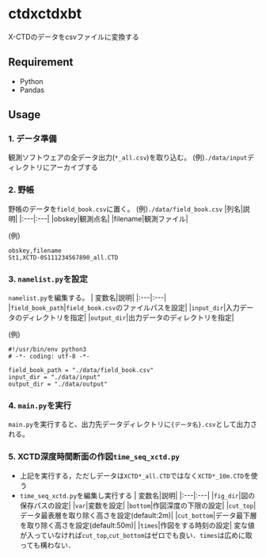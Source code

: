 # ctdxctdxbt

X-CTDのデータをcsvファイルに変換する

## Requirement
- Python
- Pandas

## Usage

### 1. データ準備
観測ソフトウェアの全データ出力(```*_all.csv```)を取り込む。
(例)```./data/input```ディレクトリにアーカイブする  

### 2. 野帳
野帳のデータを```field_book.csv```に置く。
(例)```./data/field_book.csv```
|列名|説明|
|:---|:---|
|obskey|観測点名|
|filename|観測ファイル|  

(例)  
```
obskey,filename
St1,XCTD-0S111234567890_all.CTD
```
  
### 3. ```namelist.py```を設定
```namelist.py```を編集する。
| 変数名|説明|
|:---|:---|
|```field_book_path```|```field_book.csv```のファイルパスを設定|
|```input_dir```|入力データのディレクトリを指定|
|```output_dir```|出力データのディレクトリを指定|

(例)
```
#!/usr/bin/env python3
# -*- coding: utf-8 -*-

field_book_path = "./data/field_book.csv"
input_dir = "./data/input"
output_dir = "./data/output"
```

### 4. ```main.py```を実行
```main.py```を実行すると、出力先データディレクトリに```{データ名}.csv```として出力される。

### 5. XCTD深度時間断面の作図```time_seq_xctd.py```
- 上記を実行する，ただしデータは```XCTD*_all.CTD```ではなく```XCTD*_10m.CTD```を使う
- ```time_seq_xctd.py```を編集し実行する
| 変数名|説明|
|:---|:---|
|```fig_dir```|図の保存パスの設定|
|```var```|変数を設定|
|```bottom```|作図深度の下限の設定|
|```cut_top```|データ最表層を取り除く高さを設定(default:2m)|
|```cut_bottom```|データ最下層を取り除く高さを設定(default:50m)|
|```times```|作図をする時刻の設定|
変な値が入っていなければ```cut_top```,```cut_bottom```はゼロでも良い．```times```は広めに取っても構わない．


